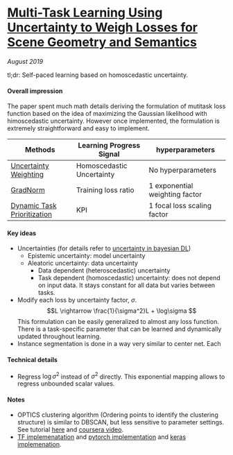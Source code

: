 # [Multi-Task Learning Using Uncertainty to Weigh Losses for Scene Geometry and Semantics](https://arxiv.org/abs/1705.07115) 

_August 2019_

tl;dr: Self-paced learning based on homoscedastic uncertainty. 

#### Overall impression
The paper spent much math details deriving the formulation of mutitask loss function based on the idea of maximizing the Gaussian likelihood with himoscedastic uncertainty. However once implemented, the formulation is extremely straightforward and easy to implement. 


| Methods   | Learning Progress Signal      | hyperparameters|
| ------ | --------- | -------- | 
| [Uncertainty Weighting](uncertainty_multitask.md)  | Homoscedastic Uncertainty |No hyperparameters |
| [GradNorm](gradnorm.md)              | Training loss ratio  | 1 exponential weighting factor|
| [Dynamic Task Prioritization](dtp.md) | KPI |1 focal loss scaling factor|




#### Key ideas
- Uncertainties (for details refer to [uncertainty in bayesian DL](uncertainty_bdl.md))
	- Epistemic uncertainty: model uncertainty
	- Aleatoric uncertainty: data uncertainty
		- Data dependent (heteroscedastic) uncertainty
		- Task dependent (homoscedastic) uncertainty: does not depend on input data. It stays constant for all data but varies between tasks. 
- Modify each loss by uncertainty factor, $\sigma$. 
$$L \rightarrow \frac{1}{\sigma^2}L + \log\sigma $$
This formulation can be easily generalized to almost any loss function. There is a task-specific parameter that can be learned and dynamically updated throughout learning.
- Instance segmentation is done in a way very similar to center net. Each 

#### Technical details
- Regress $\log \sigma^2$ instead of $\sigma^2$ directly. This exponential mapping allows to regress unbounded scalar values. 

#### Notes
- OPTICS clustering algorithm (Ordering points to identify the clustering structure) is similar to DBSCAN, but less sensitive to parameter settings. See tutorial [here](https://pro.arcgis.com/en/pro-app/tool-reference/spatial-statistics/how-density-based-clustering-works.htm) and [coursera video](https://www.coursera.org/lecture/cluster-analysis/5-3-optics-ordering-points-to-identify-clustering-structure-JiYeI).
- [TF implemenatation](https://github.com/ranandalon/mtl/blob/master/utils/loss_handler.py#L6) and [pytorch implementation](https://github.com/CubiCasa/CubiCasa5k/blob/master/floortrans/losses/uncertainty_loss.py) and [keras implemenation](https://github.com/yaringal/multi-task-learning-example).



























